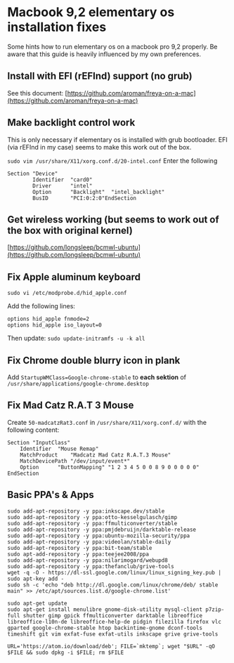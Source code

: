# Macbook 9,2 elementary os installation fixes
Some hints how to run elementary os on a macbook pro 9,2 properly.
Be aware that this guide is heavily influenced by my own preferences.

## Install with EFI (rEFInd) support (no grub)
See this document: [https://github.com/aroman/freya-on-a-mac](https://github.com/aroman/freya-on-a-mac)

## Make backlight control work
This is only necessary if elementary os is installed with grub bootloader.
EFI (via rEFInd in my case) seems to make this work out of the box.

`sudo vim /usr/share/X11/xorg.conf.d/20-intel.conf`
Enter the following
```
Section "Device"
        Identifier  "card0"
        Driver      "intel"
        Option      "Backlight"  "intel_backlight"
        BusID       "PCI:0:2:0"EndSection
```

## Get wireless working (but seems to work out of the box with original kernel)
[https://github.com/longsleep/bcmwl-ubuntu](https://github.com/longsleep/bcmwl-ubuntu)

## Fix Apple aluminum keyboard
`sudo vi /etc/modprobe.d/hid_apple.conf`

Add the following lines:

```
options hid_apple fnmode=2
options hid_apple iso_layout=0
```

Then update:
`sudo update-initramfs -u -k all`

## Fix Chrome double blurry icon in plank
Add `StartupWMClass=Google-chrome-stable` to __each sektion__ of `/usr/share/applications/google-chrome.desktop`

## Fix Mad Catz R.A.T 3 Mouse
Create `50-madcatzRat3.conf` in `/usr/share/X11/xorg.conf.d/` with the following content:

```
Section "InputClass"
    Identifier  "Mouse Remap"
    MatchProduct    "Madcatz Mad Catz R.A.T.3 Mouse"
    MatchDevicePath "/dev/input/event*"
    Option      "ButtonMapping" "1 2 3 4 5 0 0 8 9 0 0 0 0 0"
EndSection
```

## Basic PPA's & Apps

```
sudo add-apt-repository -y ppa:inkscape.dev/stable
sudo add-apt-repository -y ppa:otto-kesselgulasch/gimp
sudo add-apt-repository -y ppa:ffmulticonverter/stable
sudo add-apt-repository -y ppa:pmjdebruijn/darktable-release
sudo add-apt-repository -y ppa:ubuntu-mozilla-security/ppa
sudo add-apt-repository -y ppa:videolan/stable-daily
sudo add-apt-repository -y ppa:bit-team/stable
sudo apt-add-repository -y ppa:teejee2008/ppa
sudo add-apt-repository -y ppa:nilarimogard/webupd8
sudo add-apt-repository -y ppa:thefanclub/grive-tools
wget -q -O - https://dl-ssl.google.com/linux/linux_signing_key.pub | sudo apt-key add -
sudo sh -c 'echo "deb http://dl.google.com/linux/chrome/deb/ stable main" >> /etc/apt/sources.list.d/google-chrome.list'

sudo apt-get update
sudo apt-get install menulibre gnome-disk-utility mysql-client p7zip-full shutter gimp gpick ffmulticonverter darktable libreoffice libreoffice-l10n-de libreoffice-help-de pidgin filezilla firefox vlc gparted google-chrome-stable htop backintime-gnome dconf-tools timeshift git vim exfat-fuse exfat-utils inkscape grive grive-tools

URL='https://atom.io/download/deb'; FILE=`mktemp`; wget "$URL" -qO $FILE && sudo dpkg -i $FILE; rm $FILE
```
